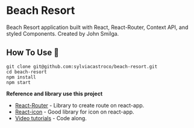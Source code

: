 # Beach Resort

Beach Resort application built with React, React-Router, Context API, and styled Components. Created by John Smilga.

## How To Use 🔧

    git clone git@github.com:sylviacastroco/beach-resort.git
    cd beach-resort
    npm install
    npm start

<div><b>
Reference and library use this project
</b></div>

- [React-Router](https://reacttraining.com/react-router/web/) - Library to create route on react-app.
- [React-icon](https://github.com/react-icons/react-icons) - Good library for icon on react-app.
- [Video tutorials](https://www.youtube.com/watch?v=LXJOvkVYQqA&t=2710s) - Code along.
